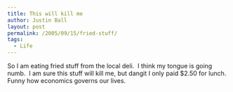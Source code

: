 ```yaml
---
title: This will kill me
author: Justin Ball
layout: post
permalink: /2005/09/15/fried-stuff/
tags:
  - Life
---
```


So I am eating fried stuff from the local deli.  I think my tongue
is going numb.  I am sure this stuff will kill me, but dangit I
only paid $2.50 for lunch.  Funny how economics governs our lives.
